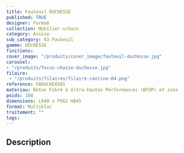 ```yaml
---
title: Fauteuil DUCHESSE
published: TRUE
designer: Forma6
collection: Mobilier urbain
category: Assise
sub_category: 03 Fauteuil
gamme: DUCHESSE 
finitions: 
cover_image: "/produits/cover_image/fauteuil-duchesse.jpg"
carousel: 
- "/produits/focus-chaise-duchesse.jpg"
filaire: 
 - "/produits/filaires/filaire-cantine-04.png"
reference: FADUCHE0101
materiau: Béton Fibré à Ultra-hautes Performances (BFUP) et inox
poids: 108
dimensions: L640 x P562 H845
format: Multibloc
traitement: ""
tags: 
---
```


## Description
